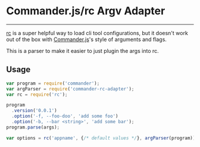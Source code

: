 # Commander.js/rc Argv Adapter

---

[rc](https://github.com/dominictarr/rc) is a super helpful way to load cli tool configurations, but it doesn't work out of the box with [Commander.js](https://github.com/tj/commander.js)'s style of arguments and flags.

This is a parser to make it easier to just plugin the args into rc.

## Usage

```js
var program = require('commander');
var argParser = require('commander-rc-adapter');
var rc = require('rc');

program
  .version('0.0.1')
  .option('-f, --foo-doo', 'add some foo')
  .option('-b, --bar <string>', 'add some bar');
program.parse(args);

var options = rc('appname', {/* default values */}, argParser(program));
```

